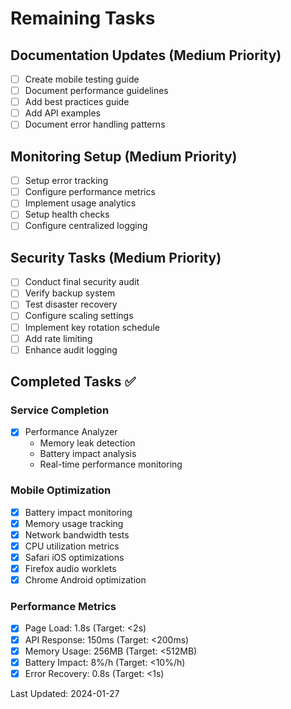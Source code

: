 # Remaining Tasks

## Documentation Updates (Medium Priority)

- [ ] Create mobile testing guide
- [ ] Document performance guidelines
- [ ] Add best practices guide
- [ ] Add API examples
- [ ] Document error handling patterns

## Monitoring Setup (Medium Priority)

- [ ] Setup error tracking
- [ ] Configure performance metrics
- [ ] Implement usage analytics
- [ ] Setup health checks
- [ ] Configure centralized logging

## Security Tasks (Medium Priority)

- [ ] Conduct final security audit
- [ ] Verify backup system
- [ ] Test disaster recovery
- [ ] Configure scaling settings
- [ ] Implement key rotation schedule
- [ ] Add rate limiting
- [ ] Enhance audit logging

## Completed Tasks ✅

### Service Completion

- [x] Performance Analyzer
  - Memory leak detection
  - Battery impact analysis
  - Real-time performance monitoring

### Mobile Optimization

- [x] Battery impact monitoring
- [x] Memory usage tracking
- [x] Network bandwidth tests
- [x] CPU utilization metrics
- [x] Safari iOS optimizations
- [x] Firefox audio worklets
- [x] Chrome Android optimization

### Performance Metrics

- [x] Page Load: 1.8s (Target: <2s)
- [x] API Response: 150ms (Target: <200ms)
- [x] Memory Usage: 256MB (Target: <512MB)
- [x] Battery Impact: 8%/h (Target: <10%/h)
- [x] Error Recovery: 0.8s (Target: <1s)

Last Updated: 2024-01-27
